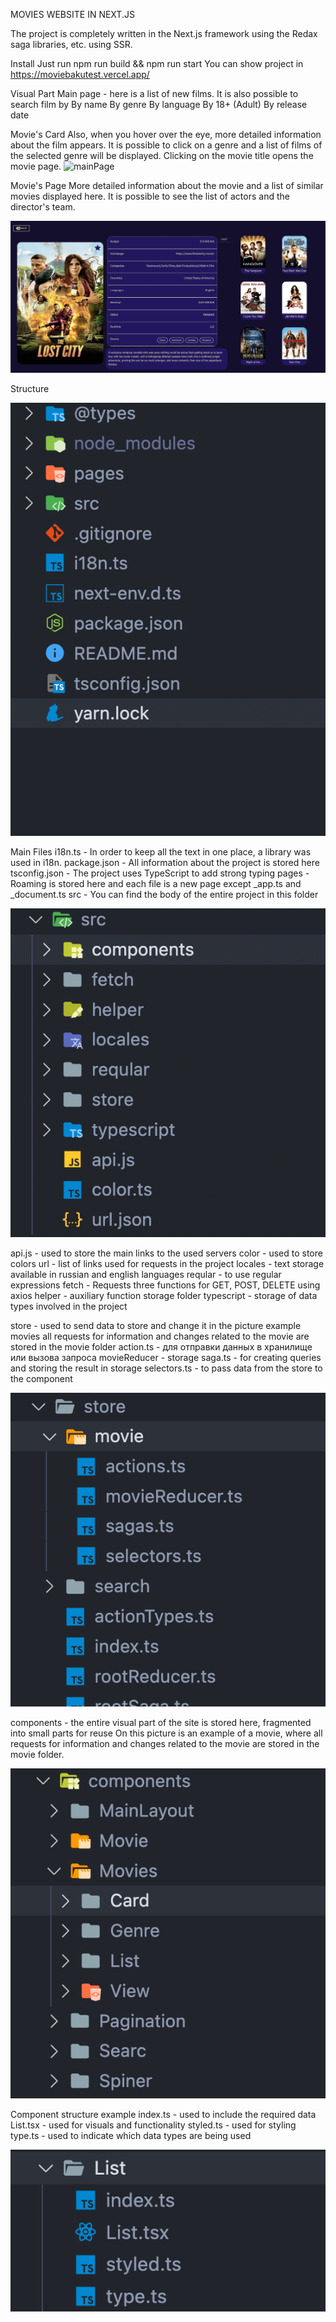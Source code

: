 MOVIES WEBSITE IN NEXT.JS

The project is completely written in the Next.js framework using the Redax saga libraries, etc. using SSR.

Install
Just run npm run build && npm run start 
You can show project in https://moviebakutest.vercel.app/

Visual Part
Main page - here is a list of new films. It is also possible to search film by
By name
By genre
By language
By 18+ (Adult)
By release date

Movie's Card
Also, when you hover over the eye, more detailed information about the film appears.
It is possible to click on a genre and a list of films of the selected genre will be displayed.
Clicking on the movie title opens the movie page.
![mainPage](https://github.com/shakompk1/themoviedb/blob/main/assets/mainPage.png)

Movie's Page
More detailed information about the movie and a list of similar movies displayed here.
It is possible to see the list of actors and the director's team.
 
![moviePage](https://github.com/AndriiDoroshko/IMDB-NEXT.js/blob/main/assets/moviePage.png)

Structure

![structure](https://github.com/AndriiDoroshko/IMDB-NEXT.js/blob/main/assets/structure.png)
 
Main Files
i18n.ts - In order to keep all the text in one place, a library was used in i18n.
package.json - All information about the project is stored here 
tsconfig.json - The project uses TypeScript to add strong typing 
pages - Roaming is stored here and each file is a new page except _app.ts and _document.ts
src - You can find the body of the entire project in this folder

![src](https://github.com/AndriiDoroshko/IMDB-NEXT.js/blob/main/assets/src.png)
 
api.js - used to store the main links to the used servers
color - used to store colors
url - list of links used for requests in the project
locales - text storage available in russian and english languages
reqular - to use regular expressions 
fetch - Requests three functions for GET, POST, DELETE using axios
helper - auxiliary function storage folder
typescript - storage of data types involved in the project

store - used to send data to store and change it
in the picture example movies all requests for information and changes related to the movie are stored in the movie folder
action.ts - для отправки данных в хранилище  или вызова запроса
movieReducer - storage
saga.ts - for creating queries and storing the result in storage
selectors.ts - to pass data from the store to the component

![actions](https://github.com/AndriiDoroshko/IMDB-NEXT.js/blob/main/assets/actions.png)

components - the entire visual part of the site is stored here, fragmented into small parts for reuse
On this picture is an example of a movie, where all requests for information and changes related to the movie are stored in the movie folder.

![components](https://github.com/AndriiDoroshko/IMDB-NEXT.js/blob/main/assets/components.png)
 
Component structure example
index.ts - used to include the required data
List.tsx - used for visuals and functionality
styled.ts - used for styling
type.ts - used to indicate which data types are being used

![ndex.ts](https://github.com/AndriiDoroshko/IMDB-NEXT.js/blob/main/assets/index.ts.png)

